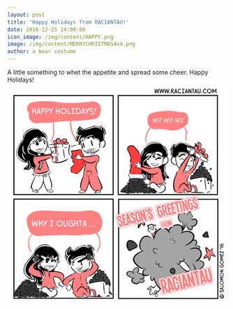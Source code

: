```yaml
---
layout: post
title: 'Happy Holidays from RACIANTAU!'
date: 2016-12-25 14:00:00
icon_image: /img/content/HAPPY.png
image: /img/content/MERRYCHRISTMAS4x4.png
author: a bear costume
---
```



A little something to whet the appetite and spread some cheer. Happy Holidays!![](/img/content/versions/MERRYCHRISTMAS4x4---x----752-752x---.png)